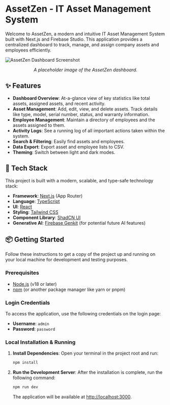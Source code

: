 # AssetZen - IT Asset Management System

Welcome to AssetZen, a modern and intuitive IT Asset Management System built with Next.js and Firebase Studio. This application provides a centralized dashboard to track, manage, and assign company assets and employees efficiently.

![AssetZen Dashboard Screenshot](https://placehold.co/800x400.png?text=AssetZen+Dashboard)
*<p align="center">A placeholder image of the AssetZen dashboard.</p>*

## ✨ Features

- **Dashboard Overview**: At-a-glance view of key statistics like total assets, assigned assets, and recent activity.
- **Asset Management**: Add, edit, view, and delete assets. Track details like type, model, serial number, status, and warranty information.
- **Employee Management**: Maintain a directory of employees and the assets assigned to them.
- **Activity Logs**: See a running log of all important actions taken within the system.
- **Search & Filtering**: Easily find assets and employees.
- **Data Export**: Export asset and employee lists to CSV.
- **Theming**: Switch between light and dark modes.

## 🚀 Tech Stack

This project is built with a modern, scalable, and type-safe technology stack:

- **Framework**: [Next.js](https://nextjs.org/) (App Router)
- **Language**: [TypeScript](https://www.typescriptlang.org/)
- **UI**: [React](https://react.dev/)
- **Styling**: [Tailwind CSS](https://tailwindcss.com/)
- **Component Library**: [ShadCN UI](https://ui.shadcn.com/)
- **Generative AI**: [Firebase Genkit](https://firebase.google.com/docs/genkit) (for potential future AI features)

## 📦 Getting Started

Follow these instructions to get a copy of the project up and running on your local machine for development and testing purposes.

### Prerequisites

- [Node.js](https://nodejs.org/en) (v18 or later)
- [npm](https://www.npmjs.com/) (or another package manager like yarn or pnpm)

### Login Credentials

To access the application, use the following credentials on the login page:

- **Username**: `admin`
- **Password**: `password`

### Local Installation & Running

1.  **Install Dependencies**:
    Open your terminal in the project root and run:
    ```bash
    npm install
    ```

2.  **Run the Development Server**:
    After the installation is complete, run the following command:
    ```bash
    npm run dev
    ```
    The application will be available at [http://localhost:3000](http://localhost:3000).
